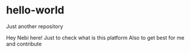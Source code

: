 # hello-world
Just another repository

Hey Nebi here! Just to check what is this platform
Also to get best for me and contribute

